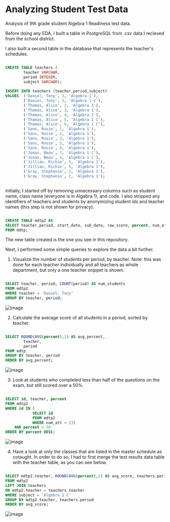 # Analyzing Student Test Data

Analysis of 9th grade student Algebra 1 Readiness test data.

Before doing any EDA, I built a table in PostgreSQL from .csv data I recieved from the school district.

I also built a second table in the database that represents the teacher's schedules.

```sql

CREATE TABLE teachers (
		teacher VARCHAR,
		period INTEGER,
		subject VARCHAR);
		
INSERT INTO teachers (teacher,period,subject)
VALUES  ('Daniel, Tony', 3, 'Algebra 1'),
		('Daniel, Tony', 5, 'Algebra 1 C'),
		('Thomas, Alice', 2, 'Algebra 1'),
		('Thomas, Alice', 3, 'Algebra 1'),
		('Thomas, Alice', 4, 'Algebra 1'),
		('Thomas, Alice', 5, 'Algebra 1 C'),
		('Thomas, Alice', 6, 'Algebra 1 C'),
		('Sans, Rosie', 1, 'Algebra 1'),
		('Sans, Rosie', 2, 'Algebra 1'),
		('Sans, Rosie', 3, 'Algebra 1'),
		('Sans, Rosie', 5, 'Algebra 1'),
		('Sans, Rosie', 6, 'Algebra 1'),
		('Jonas, Beau', 3, 'Algebra 1 C'),
		('Jonas, Beau', 4, 'Algebra 1 C'),
		('Jillian, Richie', 5, 'Algebra 1'),
		('Jillian, Richie', 6, 'Algebra 1'),
		('Gray, Stephanie', 1, 'Algebra 1'),
		('Gray, Stephanie', 2, 'Algebra 1');
		
```


Initially, I started off by removing unnecessary columns such as student name, class name (everyone is in Algebra 1), and code. I also stripped any identifiers of teachers and students by anonymizing student ids and teacher names (this step is not shown for privacy).

```sql

CREATE TABLE mdtp2 AS
SELECT teacher,period, start_date, sub_date, raw_score, percent, num_att, last_att, daps5, decm6, exps4, fnct5, frac6, geom8,intg4, linr7, id
FROM mdtp;

```

The new table created is the one you see in this repository.

Next, I performed some simple queries to explore the data a bit further.


1. Visualize the number of students per period, by teacher. Note: this was done for each teacher individually and all teachers as whole department, but only a one teacher snippet is shown.

```sql

SELECT teacher, period, COUNT(period) AS num_students
FROM mdtp2
WHERE teacher = 'Daniel, Tony'
GROUP BY teacher, period;

```

![image](https://user-images.githubusercontent.com/94575481/208777193-52a74f97-0c3a-4b72-bc71-242042234f8a.png)


2. Calculate the average score of all students in a period, sorted by teacher.

```sql

SELECT ROUND(AVG(percent),2) AS avg_percent,
		teacher,
		period
FROM mdtp
GROUP BY teacher, period
ORDER BY avg_percent;

```
![image](https://user-images.githubusercontent.com/94575481/208776188-496d6353-a1be-4c1d-ae2f-8038fea877d3.png)

3. Look at students who completed less than half of the questions on the exam, but still scored over a 50%.

```sql

SELECT id, teacher, percent
FROM mdtp2
WHERE id IN (
			SELECT id
			FROM mdtp2
			WHERE num_att < 23)
	AND percent > 50
ORDER BY percent DESC;

```

![image](https://user-images.githubusercontent.com/94575481/208775549-2e0cf9a9-af40-41f0-b88f-642e76785d10.png)

4. Have a look at only the classes that are listed in the master schedule as cotaught. In order to do so, I had to first merge the test results data table with the teacher table, as you can see below.

```sql

SELECT mdtp2.teacher, ROUND(AVG(percent),2) AS avg_score, teachers.period
FROM mdtp2
LEFT JOIN teachers
ON mdtp2.teacher = teachers.teacher
WHERE subject = 'Algebra 1 C'
GROUP BY mdtp2.teacher, teachers.period
ORDER BY avg_score;

```

![image](https://user-images.githubusercontent.com/94575481/208780725-f132c2cb-5984-4c32-833c-33b3af55237e.png)


